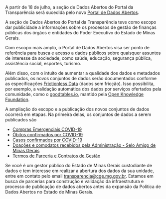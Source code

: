 A partir de 18 de julho, a seção de Dados Abertos do Portal da Transparência será sucedida pelo novo [Portal de Dados Abertos]( http://dados.mg.gov.br/). 

A seção de Dados Abertos do Portal da Transparência teve como escopo dar publicidade a informações sobre os processos de gestão de finanças públicas dos órgãos e entidades do Poder Executivo do Estado de Minas Gerais.

Com escopo mais amplo, o Portal de Dados Abertos visa ser ponto de referência para busca e acesso a dados públicos sobre quaisquer assuntos de interesse da sociedade, como saúde, educação, segurança pública, assistência social, esportes, turismo.

Além disso, com o intuito de aumentar a qualidade dos dados e metadados publicados, os novos conjuntos de dados serão documentados conforme as especificações [Frictionless Data](https://frictionlessdata.io/) (dados sem fricção). Isso possibilita, por exemplo, a validação automática dos dados por serviços ofertados pela comunidade, como o [goodtables.io](http://goodtables.io/), mantido pela [Open Knowledge Foundation](https://okfn.org/).

A ampliação do escopo e a publicação dos novos conjuntos de dados ocorrerá em etapas. Na primeira delas, os conjuntos de dados a serem publicados são

- [Compras Emergenciais COVID-19](http://dados.mg.gov.br/dataset/compras-emergenciais-covid-19)
- [Óbitos confirmados por COVID-19](http://dados.mg.gov.br/dataset/obitos-confirmados-covid-19)
- [Casos confirmados por COVID-19](http://dados.mg.gov.br/dataset/casos-confirmados-covid-19)
- [Doações e comodatos recebidos pela Administração - Selo Amigo de Minas Gerais](http://dados.mg.gov.br/dataset/doacoes-comodatos-amigo-estado-mg)
- [Termos de Parceria e Contratos de Gestão](http://dados.mg.gov.br/dataset/termos-parceria-contratos-gestao)

Se você é um gestor público do Estado de Minas Gerais custodiante de dados e tem interesse em realizar a abertura dos dados da sua unidade, entre em contato pelo email transparencia@cge.mg.gov.br. Estamos em busca de parcerias para construção e validação da infraestrutura e processo de publicação de dados abertos antes da expansão da Política de Dados Abertos no Estado de Minas Gerais.